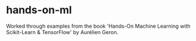 # hands-on-ml
Worked through examples from the book 'Hands-On Machine Learning with Scikit-Learn &amp; TensorFlow' by Aurélien Geron.
